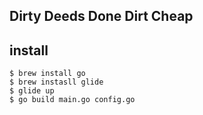 ## Dirty Deeds Done Dirt Cheap

## install

```
$ brew install go
$ brew instasll glide
$ glide up
$ go build main.go config.go

```